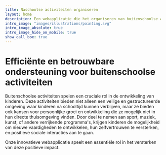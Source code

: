 ```yaml
---
title: Naschoolse activiteiten organiseren
layout: home
description: Een webapplicatie die het organiseren van buitenschoolse activiteiten ondersteunt, de ontwikkeling van kinderen bevordert en efficiënte communicatie tussen alle betrokkenen waarborgt, terwijl het kosten bespaart voor scholen en organisaties.
intro_image: "images/illustrations/pointing.svg"
intro_image_absolute: true
intro_image_hide_on_mobile: true
show_call_box: true
---
```


# Efficiënte en betrouwbare ondersteuning voor buitenschoolse activiteiten

Buitenschoolse activiteiten spelen een cruciale rol in de ontwikkeling van kinderen. Deze activiteiten bieden niet alleen een veilige en gestructureerde omgeving waar kinderen na schooltijd kunnen verblijven, maar ze bieden ook kansen voor persoonlijke groei en ontwikkeling die ze mogelijk niet in hun directe thuisomgeving vinden. Door deel te nemen aan sport, muziek, kunst, of andere verrijkende programma's, krijgen kinderen de mogelijkheid om nieuwe vaardigheden te ontwikkelen, hun zelfvertrouwen te versterken, en positieve sociale interacties aan te gaan.

Onze innovatieve webapplicatie speelt een essentiële rol in het versterken van deze positieve impact.
